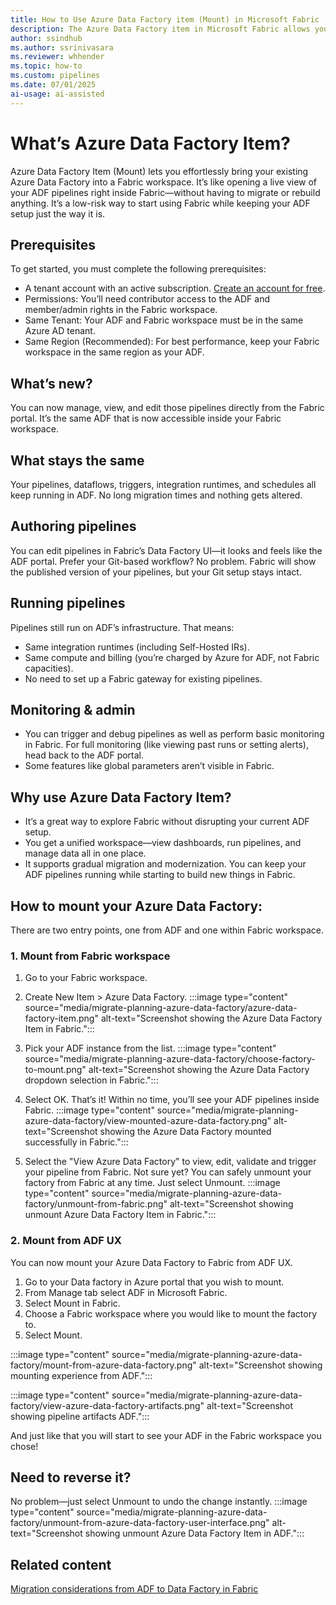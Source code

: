 ```yaml
---
title: How to Use Azure Data Factory item (Mount) in Microsoft Fabric
description: The Azure Data Factory item in Microsoft Fabric allows you to bring in your ADF artifacts to Fabric instantly.
author: ssindhub
ms.author: ssrinivasara
ms.reviewer: whhender
ms.topic: how-to
ms.custom: pipelines
ms.date: 07/01/2025
ai-usage: ai-assisted
---
```


# What’s Azure Data Factory Item?

Azure Data Factory Item (Mount) lets you effortlessly bring your existing Azure Data Factory into a Fabric workspace. It’s like opening a live view of your ADF pipelines right inside Fabric—without having to migrate or rebuild anything. It’s a low-risk way to start using Fabric while keeping your ADF setup just the way it is.

## Prerequisites

To get started, you must complete the following prerequisites:

- A tenant account with an active subscription. [Create an account for free](../fundamentals/fabric-trial.md).
- Permissions: You’ll need contributor access to the ADF and member/admin rights in the Fabric workspace.
- Same Tenant: Your ADF and Fabric workspace must be in the same Azure AD tenant.
- Same Region (Recommended): For best performance, keep your Fabric workspace in the same region as your ADF.

## What’s new?
You can now manage, view, and edit those pipelines directly from the Fabric portal. It’s the same ADF that is now accessible inside your Fabric workspace.

## What stays the same
Your pipelines, dataflows, triggers, integration runtimes, and schedules all keep running in ADF. No long migration times and nothing gets altered.

## Authoring pipelines
You can edit pipelines in Fabric’s Data Factory UI—it looks and feels like the ADF portal.
Prefer your Git-based workflow? No problem. Fabric will show the published version of your pipelines, but your Git setup stays intact.

## Running pipelines
Pipelines still run on ADF’s infrastructure. That means:
- Same integration runtimes (including Self-Hosted IRs).
- Same compute and billing (you’re charged by Azure for ADF, not Fabric capacities).
- No need to set up a Fabric gateway for existing pipelines.

## Monitoring & admin
- You can trigger and debug pipelines as well as perform basic monitoring in Fabric. For full monitoring (like viewing past runs or setting alerts), head back to the ADF portal.
- Some features like global parameters aren’t visible in Fabric.

## Why use Azure Data Factory Item?
- It’s a great way to explore Fabric without disrupting your current ADF setup.
- You get a unified workspace—view dashboards, run pipelines, and manage data all in one place.
- It supports gradual migration and modernization. You can keep your ADF pipelines running while starting to build new things in Fabric.

## How to mount your Azure Data Factory: 
There are two entry points, one from ADF and one within Fabric workspace.
### 1. Mount from Fabric workspace
1.  Go to your Fabric workspace.
1.	Create New Item > Azure Data Factory.
:::image type="content" source="media/migrate-planning-azure-data-factory/azure-data-factory-item.png" alt-text="Screenshot showing the Azure Data Factory Item in Fabric.":::

2.	Pick your ADF instance from the list.
:::image type="content" source="media/migrate-planning-azure-data-factory/choose-factory-to-mount.png" alt-text="Screenshot showing the Azure Data Factory dropdown selection in Fabric.":::

3.	Select OK.
That’s it! Within no time, you’ll see your ADF pipelines inside Fabric. 
:::image type="content" source="media/migrate-planning-azure-data-factory/view-mounted-azure-data-factory.png" alt-text="Screenshot showing the Azure Data Factory mounted successfully in Fabric.":::

4.  Select the "View Azure Data Factory" to view, edit, validate and trigger your pipeline from Fabric. 
Not sure yet? You can safely unmount your factory from Fabric at any time. Just select Unmount.
:::image type="content" source="media/migrate-planning-azure-data-factory/unmount-from-fabric.png" alt-text="Screenshot showing unmount Azure Data Factory Item in Fabric.":::

### 2. Mount from ADF UX
You can now mount your Azure Data Factory to Fabric from ADF UX.

1.	Go to your Data factory in Azure portal that you wish to mount.
2.	From Manage tab select ADF in Microsoft Fabric.
3.	Select Mount in Fabric.
4.	Choose a Fabric workspace where you would like to mount the factory to.
5.	Select Mount.
   
:::image type="content" source="media/migrate-planning-azure-data-factory/mount-from-azure-data-factory.png" alt-text="Screenshot showing mounting experience from ADF.":::

:::image type="content" source="media/migrate-planning-azure-data-factory/view-azure-data-factory-artifacts.png" alt-text="Screenshot showing pipeline artifacts ADF.":::

And just like that you will start to see your ADF in the Fabric workspace you chose!

## Need to reverse it?
No problem—just select Unmount to undo the change instantly.
:::image type="content" source="media/migrate-planning-azure-data-factory/unmount-from-azure-data-factory-user-interface.png" alt-text="Screenshot showing unmount Azure Data Factory Item in ADF.":::

## Related content

[Migration considerations from ADF to Data Factory in Fabric](migrate-from-azure-data-factory.md)
